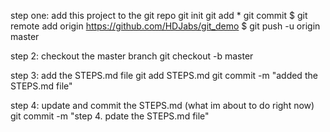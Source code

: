 step one: add this project to the git repo
    git init
    git add *
    git commit
    $ git remote add origin https://github.com/HDJabs/git_demo
    $ git push -u origin master

step 2: checkout the master branch
    git checkout -b master

step 3: add the STEPS.md file
    git add STEPS.md
    git commit -m "added the STEPS.md file"

step 4: update and commit the STEPS.md (what im about to do right now)
    git commit -m "step 4. pdate the STEPS.md file"
